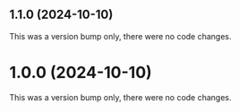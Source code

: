 ## 1.1.0 (2024-10-10)

This was a version bump only, there were no code changes.

# 1.0.0 (2024-10-10)

This was a version bump only, there were no code changes.